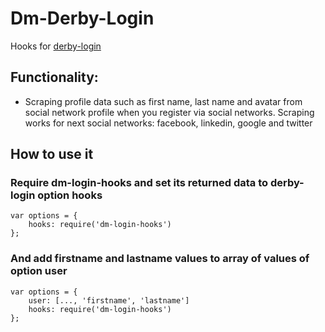 # Dm-Derby-Login

Hooks for [derby-login](https://github.com/dmapper/derby-login)

## Functionality:

- Scraping profile data such as first name, last name and avatar from social network profile
 when you register via social networks. Scraping works for next social networks:
 facebook, linkedin, google and twitter


## How to use it

### Require dm-login-hooks and set its returned data to derby-login option hooks

```
var options = {
    hooks: require('dm-login-hooks')
};
```

### And add firstname and lastname values to array of values of option user

```
var options = {
    user: [..., 'firstname', 'lastname']
    hooks: require('dm-login-hooks')
};
```